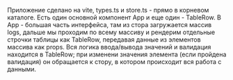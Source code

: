 Приложение сделано на vite, types.ts и store.ts - прямо в корневом каталоге. Есть один основной компонент App и еще один - TableRow. В App - большая часть интерфейса, там из стора загружается массив logs, дальше мы проходим по всему массиву и рендерим отдельные строчки таблицы как TableRow, передавая данные из элементов массива как props. Вся логика ввода/вывода значений и валидация находится в TableRow; при изменени значения элемента (если пройдена валидация) он обращается к стору, в котором происходит вся работа с данными.
